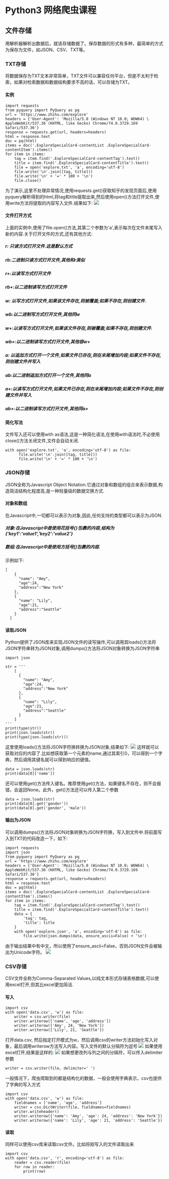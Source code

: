 # Python3 网络爬虫课程
## 文件存储
用解析器解析出数据后，就该存储数据了。保存数据的形式有多种，最简单的方式为保存为文件，如JSON、CSV、TXT等。
### TXT存储
将数据保存为TXT文本非常简单，TXT文件可以兼容任何平台，但是不太利于检索，如果对检索数据和数据结构要求不高的话，可以存储为TXT。
#### 实例
```
import requests
from pyquery import PyQuery as pq
url = 'https://www.zhihu.com/explore'
headers = {'User-Agent': 'Mozilla/5.0 (Windows NT 10.0; WOW64) \
AppleWebKit/537.36 (KHTML, like Gecko) Chrome/74.0.3729.169 Safari/537.36'}
response = requests.get(url, headers=headers)
html = response.text
doc = pq(html)
items = doc('.ExploreSpecialCard-contentList .ExploreSpecialCard-contentItem').items()
for item in items:
    tag = item.find('.ExploreSpecialCard-contentTag').text()
    title = item.find('.ExploreSpecialCard-contentTitle').text()
    file = open('explore.txt', 'a', encoding='utf-8')
    file.write('\n'.join([tag, title]))
    file.write('\n' + '=' * 100 + '\n')
    file.close()
```
为了演示,这里不处理异常情况,使用requests.get()获取知乎的发现页面后,使用pyquery解析得到的html,将tag和title提取出来,然后使用open()方法打开文件,使用write方法将提取的内容写入文件.结果如下:
![](../image/txt_save.png)
#### 文件打开方式
上面的实例中,使用了file.open()方法,其第二个参数为'a',表示每次在文件末尾写入新的内容.关于打开文件的方式,还有其他方式:
##### r: 只读方式打开文件.这是默认方式
##### rb:二进制只读方式打开文件,其他和r类似
##### r+:以读写方式打开文件
##### rb+:以二进制读写方式打开文件
##### w: 以写方式打开文件,如果该文件存在,则被覆盖;如果不存在,则创建文件.
##### wb:以二进制写方式打开文件,其他同w
##### w+:以读写方式打开文件,如果该文件存在,则被覆盖;如果不存在,则创建文件.
##### wb+:以二进制读写方式打开文件,其他容w+
##### a: 以追加方式打开一个文件,如果文件已存在,则在末尾增加内容;如果文件不存在,则创建文件并写入
##### ab:以二进制追加方式打开一个文件,其他同a
##### a+:以读写方式打开文件,如果文件已存在,则在末尾增加内容;如果文件不存在,则创建文件并写入
##### ab+:以二进制读写方式打开文件,其他同a+
#### 简化写法
文件写入还可以使用with as语法,这是一种简化语法,在使用with语法时,不必使用close()方法关闭文件,文件会自动关闭.
```
with open('explore.txt', 'a', encoding='utf-8') as file:
      file.write('\n'.join([tag, title]))
      file.write('\n' + '=' * 100 + '\n')
```
### JSON存储
JSON全称为Javascript Object Notation.它通过对象和数组的组合来表示数据,构造简洁结构化程度高,是一种轻量级的数据交换方式.
#### 对象和数组
在Javascript中,一切都可以表示为对象,因此,任何支持的类型都可以表示为JSON.
##### 对象:在Javascript中是使用花括号{}包裹的内容,结构为{'key1':'value1','key2':'value2'}
##### 数组:在Javascript中是使用方括号[]包裹的内容.
示例如下:
```
[
    {
      "name": "Amy",
      "age":24,
      "address":"New York"
    },
    {
      "name": "Lily",
      "age":21,
      "address":"Seattle"
    }
  ]
```
#### 读取JSON
Python提供了JSON库来实现JSON文件的读写操作,可以调用其loads()方法将JSON字符串转为JSON对象,调用dumps()方法将JSON对象转换为JSON字符串
```
import json

str = '''
    [
      {
        "name": "Amy",
        "age":24,
        "address":"New York"
      },
      {
        "name": "Lily",
        "age":21,
        "address":"Seattle"
      }
    ]
'''
print(type(str))
print(json.loads(str))
print(type(json.loads(str)))
```
这里使用loads()方法将JSON字符换转换为JSON对象,结果如下:
![](../image/json_saver.png)
这样就可以获取对应的内容了.比如想获取第一个元素的name,通过其索引0，可以得到一个字典，然后调用其键名就可以得到响应的键值。
```
data = json.loads(str)
print(data[0]['name'])
```
还可以使用get()方法传入键名。推荐使用get()方法，如果键名不存在，则不会报错，会返回None。此外，get()方法还可以传入第二个参数
```
data = json.loads(str)
print(data[0].get('gender'))
print(data[0].get('gender', 'male'))
```
#### 输出为JSON
可以调用dumps()方法将JSON对象转换为JSON字符换，写入到文件中.将前面写入到TXT的代码改造一下，如下:
```
import requests
import json
from pyquery import PyQuery as pq
url = 'https://www.zhihu.com/explore'
headers = {'User-Agent': 'Mozilla/5.0 (Windows NT 10.0; WOW64) \
AppleWebKit/537.36 (KHTML, like Gecko) Chrome/74.0.3729.169 Safari/537.36'}
response = requests.get(url, headers=headers)
html = response.text
doc = pq(html)
items = doc('.ExploreSpecialCard-contentList .ExploreSpecialCard-contentItem').items()
for item in items:
    tag = item.find('.ExploreSpecialCard-contentTag').text()
    title = item.find('.ExploreSpecialCard-contentTitle').text()
    data = {
        'tag': tag,
        'title': title
    }
    with open('explore.json', 'a', encoding='utf-8') as file:
        file.write(json.dumps(data, ensure_ascii=False) + '\n')
```
由于输出结果中有中文，所以使用了ensure_ascii=False，否则JSON文件会被输出为Unicode字符。
![](../image/json_saver2.png)
### CSV存储
CSV文件全称为Comma-Separated Values,以纯文本形式存储表格数据,可以使用excel打开,但其比excel更加简洁.
#### 写入
```
import csv
with open('data.csv', 'w') as file:
    writer = csv.writer(file)
    writer.writerow(['name', 'age', 'address'])
    writer.writerow(['Amy', 24, 'New York'])
    writer.writerow(['Lily', 21, 'Seattle'])
```
打开data.csv, 然后指定打开模式为w，然后调用csv的writer方法初始化写入对象，最后调用writerow方法写入内容。写入文件的默认分隔符为逗号
![](../image/csv_saver.png)
如果使用excel打开,结果是这样的:
![](../image/csv_saver2.png)
如果想更改列与列之间的分隔符，可以传入delimiter参数
```
writer = csv.writer(file, delimiter=' ')
```
一般情况下，爬虫爬取到的都是结构化的数据，一般会使用字典表示，csv也提供了字典的写入方式
```
import csv
with open('data.csv', 'w') as file:
    fieldnames = ['name', 'age', 'address']
    writer = csv.DictWriter(file, fieldnames=fieldnames)
    writer.writeheader()
    writer.writerow({'name': 'Amy', 'age': 24, 'address': 'New York'})
    writer.writerow({'name': 'Lily', 'age': 21, 'address': 'Seattle'})
```
#### 读取
同样可以使用csv库来读取csv文件。比如将刚写入的文件读取出来
```
import csv
with open('data.csv', 'r', encoding='utf-8') as file:
    reader = csv.reader(file)
    for row in reader:
        print(row)
```
